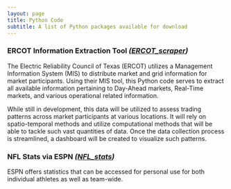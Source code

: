 ```yaml
---
layout: page
title: Python Code
subtitle: A list of Python packages available for download
---
```


### ERCOT Information Extraction Tool *([ERCOT_scraper](https://github.com/johnschwenck/ERCOT_scraper))*
The Electric Reliability Council of Texas (ERCOT) utilizes a Management Information System (MIS) to distribute market and grid information for market participants. Using their MIS tool, this Python code serves to extract all available information pertaining to Day-Ahead markets, Real-Time markets, and various operational related information.

While still in development, this data will be utilized to assess trading patterns across market participants at various locations. It will rely on spatio-temporal methods and utilize computational methods that will be able to tackle such vast quantities of data. Once the data collection process is streamlined, a dashboard will be created to visualize such patterns.

### NFL Stats via ESPN *([NFL_stats](https://github.com/johnschwenck/ERCOT_scraper))*
ESPN offers statistics that can be accessed for personal use for both individual athletes as well as team-wide.
